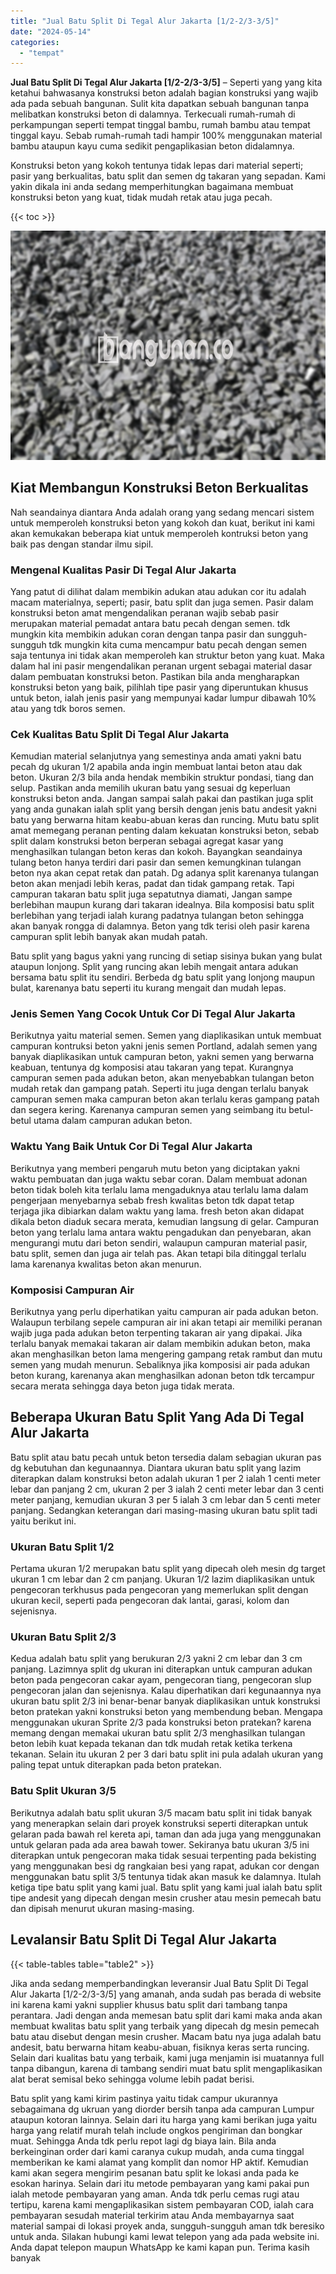 ```yaml
---
title: "Jual Batu Split Di Tegal Alur Jakarta [1/2-2/3-3/5]"
date: "2024-05-14"
categories: 
  - "tempat"
---
```


**Jual Batu Split Di Tegal Alur Jakarta \[1/2-2/3-3/5\]** – Seperti yang yang kita ketahui bahwasanya konstruksi beton adalah bagian konstruksi yang wajib ada pada sebuah bangunan. Sulit kita dapatkan sebuah bangunan tanpa melibatkan konstruksi beton di dalamnya. Terkecuali rumah-rumah di perkampungan seperti tempat tinggal bambu, rumah bambu atau tempat tinggal kayu. Sebab rumah-rumah tadi hampir 100% menggunakan material bambu ataupun kayu cuma sedikit pengaplikasian beton didalamnya.

Konstruksi beton yang kokoh tentunya tidak lepas dari material seperti; pasir yang berkualitas, batu split dan semen dg takaran yang sepadan. Kami yakin dikala ini anda sedang memperhitungkan bagaimana membuat konstruksi beton yang kuat, tidak mudah retak atau juga pecah.

{{< toc >}}

![Jual Batu Split Di Tegal Alur Jakarta [1/2-2/3-3/5]](/images/jual-batu-split-43.png)

## Kiat Membangun Konstruksi Beton Berkualitas

Nah seandainya diantara Anda adalah orang yang sedang mencari sistem untuk memperoleh konstruksi beton yang kokoh dan kuat, berikut ini kami akan kemukakan beberapa kiat untuk memperoleh kontruksi beton yang baik pas dengan standar ilmu sipil.

### Mengenal Kualitas Pasir Di Tegal Alur Jakarta

Yang patut di dilihat dalam membikin adukan atau adukan cor itu adalah macam materialnya, seperti; pasir, batu split dan juga semen. Pasir dalam konstruksi beton amat mengendalikan peranan wajib sebab pasir merupakan material pemadat antara batu pecah dengan semen. tdk mungkin kita membikin adukan coran dengan tanpa pasir dan sungguh-sungguh tdk mungkin kita cuma mencampur batu pecah dengan semen saja tentunya ini tidak akan memperoleh kan struktur beton yang kuat. Maka dalam hal ini pasir mengendalikan peranan urgent sebagai material dasar dalam pembuatan konstruksi beton. Pastikan bila anda mengharapkan konstruksi beton yang baik, pilihlah tipe pasir yang diperuntukan khusus untuk beton, ialah jenis pasir yang mempunyai kadar lumpur dibawah 10% atau yang tdk boros semen.

### Cek Kualitas Batu Split Di Tegal Alur Jakarta

Kemudian material selanjutnya yang semestinya anda amati yakni batu pecah dg ukuran 1/2 apabila anda ingin membuat lantai beton atau dak beton. Ukuran 2/3 bila anda hendak membikin struktur pondasi, tiang dan selup. Pastikan anda memilih ukuran batu yang sesuai dg keperluan konstruksi beton anda. Jangan sampai salah pakai dan pastikan juga split yang anda gunakan ialah split yang bersih dengan jenis batu andesit yakni batu yang berwarna hitam keabu-abuan keras dan runcing. Mutu batu split amat memegang peranan penting dalam kekuatan konstruksi beton, sebab split dalam konstruksi beton berperan sebagai agregat kasar yang menghasilkan tulangan beton keras dan kokoh. Bayangkan seandainya tulang beton hanya terdiri dari pasir dan semen kemungkinan tulangan beton nya akan cepat retak dan patah. Dg adanya split karenanya tulangan beton akan menjadi lebih keras, padat dan tidak gampang retak. Tapi campuran takaran batu split juga sepatutnya diamati, Jangan sampe berlebihan maupun kurang dari takaran idealnya. Bila komposisi batu split berlebihan yang terjadi ialah kurang padatnya tulangan beton sehingga akan banyak rongga di dalamnya. Beton yang tdk terisi oleh pasir karena campuran split lebih banyak akan mudah patah.

Batu split yang bagus yakni yang runcing di setiap sisinya bukan yang bulat ataupun lonjong. Split yang runcing akan lebih mengait antara adukan bersama batu split itu sendiri. Berbeda dg batu split yang lonjong maupun bulat, karenanya batu seperti itu kurang mengait dan mudah lepas.

### Jenis Semen Yang Cocok Untuk Cor Di Tegal Alur Jakarta

Berikutnya yaitu material semen. Semen yang diaplikasikan untuk membuat campuran kontruksi beton yakni jenis semen Portland, adalah semen yang banyak diaplikasikan untuk campuran beton, yakni semen yang berwarna keabuan, tentunya dg komposisi atau takaran yang tepat. Kurangnya campuran semen pada adukan beton, akan menyebabkan tulangan beton mudah retak dan gampang patah. Seperti itu juga dengan terlalu banyak campuran semen maka campuran beton akan terlalu keras gampang patah dan segera kering. Karenanya campuran semen yang seimbang itu betul-betul utama dalam campuran adukan beton.

### Waktu Yang Baik Untuk Cor Di Tegal Alur Jakarta

Berikutnya yang memberi pengaruh mutu beton yang diciptakan yakni waktu pembuatan dan juga waktu sebar coran. Dalam membuat adonan beton tidak boleh kita terlalu lama mengaduknya atau terlalu lama dalam pengerjaan menyebarnya sebab fresh kwalitas beton tdk dapat tetap terjaga jika dibiarkan dalam waktu yang lama. fresh beton akan didapat dikala beton diaduk secara merata, kemudian langsung di gelar. Campuran beton yang terlalu lama antara waktu pengadukan dan penyebaran, akan mengurangi mutu dari beton sendiri, walaupun campuran material pasir, batu split, semen dan juga air telah pas. Akan tetapi bila ditinggal terlalu lama karenanya kwalitas beton akan menurun.

### Komposisi Campuran Air

Berikutnya yang perlu diperhatikan yaitu campuran air pada adukan beton. Walaupun terbilang sepele campuran air ini akan tetapi air memiliki peranan wajib juga pada adukan beton terpenting takaran air yang dipakai. Jika terlalu banyak memakai takaran air dalam membikin adukan beton, maka akan menghasilkan beton lama mengering gampang retak rambut dan mutu semen yang mudah menurun. Sebaliknya jika komposisi air pada adukan beton kurang, karenanya akan menghasilkan adonan beton tdk tercampur secara merata sehingga daya beton juga tidak merata.

## Beberapa Ukuran Batu Split Yang Ada Di Tegal Alur Jakarta

Batu split atau batu pecah untuk beton tersedia dalam sebagian ukuran pas dg kebutuhan dan kegunaannya. Diantara ukuran batu split yang lazim diterapkan dalam konstruksi beton adalah ukuran 1 per 2 ialah 1 centi meter lebar dan panjang 2 cm, ukuran 2 per 3 ialah 2 centi meter lebar dan 3 centi meter panjang, kemudian ukuran 3 per 5 ialah 3 cm lebar dan 5 centi meter panjang. Sedangkan keterangan dari masing-masing ukuran batu split tadi yaitu berikut ini.

### Ukuran Batu Split 1/2

Pertama ukuran 1/2 merupakan batu split yang dipecah oleh mesin dg target ukuran 1 cm lebar dan 2 cm panjang. Ukuran 1/2 lazim diaplikasikan untuk pengecoran terkhusus pada pengecoran yang memerlukan split dengan ukuran kecil, seperti pada pengecoran dak lantai, garasi, kolom dan sejenisnya.

### Ukuran Batu Split 2/3

Kedua adalah batu split yang berukuran 2/3 yakni 2 cm lebar dan 3 cm panjang. Lazimnya split dg ukuran ini diterapkan untuk campuran adukan beton pada pengecoran cakar ayam, pengecoran tiang, pengecoran slup pengecoran jalan dan sejenisnya. Kalau diperhatikan dari kegunaannya nya ukuran batu split 2/3 ini benar-benar banyak diaplikasikan untuk konstruksi beton pratekan yakni konstruksi beton yang membendung beban. Mengapa menggunakan ukuran Sprite 2/3 pada konstruksi beton pratekan? karena memang dengan memakai ukuran batu split 2/3 menghasilkan tulangan beton lebih kuat kepada tekanan dan tdk mudah retak ketika terkena tekanan. Selain itu ukuran 2 per 3 dari batu split ini pula adalah ukuran yang paling tepat untuk diterapkan pada beton pratekan.

### Batu Split Ukuran 3/5

Berikutnya adalah batu split ukuran 3/5 macam batu split ini tidak banyak yang menerapkan selain dari proyek konstruksi seperti diterapkan untuk gelaran pada bawah rel kereta api, taman dan ada juga yang menggunakan untuk gelaran pada ada area bawah tower. Sekiranya batu ukuran 3/5 ini diterapkan untuk pengecoran maka tidak sesuai terpenting pada bekisting yang menggunakan besi dg rangkaian besi yang rapat, adukan cor dengan menggunakan batu split 3/5 tentunya tidak akan masuk ke dalamnya. Itulah ketiga tipe batu split yang kami jual. Batu split yang kami jual ialah batu split tipe andesit yang dipecah dengan mesin crusher atau mesin pemecah batu dan dipisah menurut ukuran masing-masing.

## Levalansir Batu Split Di Tegal Alur Jakarta

{{< table-tables table="table2" >}}

Jika anda sedang memperbandingkan leveransir Jual Batu Split Di Tegal Alur Jakarta \[1/2-2/3-3/5\] yang amanah, anda sudah pas berada di website ini karena kami yakni supplier khusus batu split dari tambang tanpa perantara. Jadi dengan anda memesan batu split dari kami maka anda akan membuat kwalitas batu split yang terbaik yang dipecah dg mesin pemecah batu atau disebut dengan mesin crusher. Macam batu nya juga adalah batu andesit, batu berwarna hitam keabu-abuan, fisiknya keras serta runcing. Selain dari kualitas batu yang terbaik, kami juga menjamin isi muatannya full tanpa dibangun, karena di tambang sendiri muat batu split mengaplikasikan alat berat semisal beko sehingga volume lebih padat berisi.

Batu split yang kami kirim pastinya yaitu tidak campur ukurannya sebagaimana dg ukruan yang diorder bersih tanpa ada campuran Lumpur ataupun kotoran lainnya. Selain dari itu harga yang kami berikan juga yaitu harga yang relatif murah telah include ongkos pengiriman dan bongkar muat. Sehingga Anda tdk perlu repot lagi dg biaya lain. Bila anda berkeinginan order dari kami caranya cukup mudah, anda cuma tinggal memberikan ke kami alamat yang komplit dan nomor HP aktif. Kemudian kami akan segera mengirim pesanan batu split ke lokasi anda pada ke esokan harinya. Selain dari itu metode pembayaran yang kami pakai pun ialah metode pembayaran yang aman. Anda tdk perlu cemas rugi atau tertipu, karena kami mengaplikasikan sistem pembayaran COD, ialah cara pembayaran sesudah material terkirim atau Anda membayarnya saat material sampai di lokasi proyek anda, sungguh-sungguh aman tdk beresiko untuk anda. Silakan hubungi kami lewat telepon yang ada pada website ini. Anda dapat telepon maupun WhatsApp ke kami kapan pun. Terima kasih banyak
